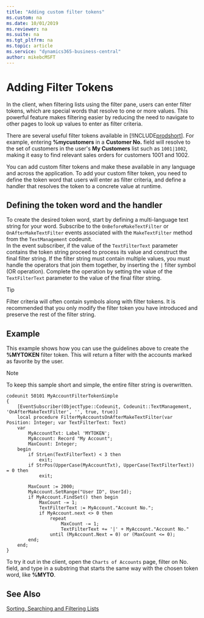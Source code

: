 ```yaml
---
title: "Adding custom filter tokens"
ms.custom: na
ms.date: 10/01/2019
ms.reviewer: na
ms.suite: na
ms.tgt_pltfrm: na
ms.topic: article
ms.service: "dynamics365-business-central"
author: mikebcMSFT
---
```


# Adding Filter Tokens

In the client, when filtering lists using the filter pane, users can enter filter tokens, which are special words that resolve to one or more values. This powerful feature makes filtering easier by reducing the need to navigate to other pages to look up values to enter as filter criteria.

There are several useful filter tokens available in [!INCLUDE[prodshort](../developer/includes/prodshort.md)]. For example, entering **%mycustomers** in a **Customer No.** field will resolve to the set of customers in the user's **My Customers** list such as `1001|1002`, making it easy to find relevant sales orders for customers 1001 and 1002.

You can add custom filter tokens and make these available in any language and across the application. To add your custom filter token, you need to define the token word that users will enter as filter criteria, and define a handler that resolves the token to a concrete value at runtime.

## Defining the token word and the handler

To create the desired token word, start by defining a multi-language text string for your word. Subscribe to the `OnBeforeMakeTextFilter` or `OnAfterMakeTextFilter` events associated with the `MakeTextFilter` method from the `TextManagement` codeunit.  
In the event subscriber, if the value of the `TextFilterText` parameter contains the token string proceed to process its value and construct the final filter string. If the filter string must contain multiple values, you must handle the operators that join them together, by inserting the `|` filter symbol (OR operation). Complete the operation by setting the value of the `TextFilterText` parameter to the value of the final filter string.

> [!TIP]  
> Filter criteria will often contain symbols along with filter tokens. It is recommended that you only modify the filter token you have introduced and preserve the rest of the filter string. 

## Example 

This example shows how you can use the guidelines above to create the **%MYTOKEN** filter token. This will return a filter with the accounts marked as favorite by the user. 

> [!NOTE]  
> To keep this sample short and simple, the entire filter string is overwritten.

```
codeunit 50101 MyAccountFilterTokenSimple
{
    [EventSubscriber(ObjectType::Codeunit, Codeunit::TextManagement, 'OnAfterMakeTextFilter', '', true, true)]
    local procedure FilterMyAccountsOnAfterMakeTextFilter(var Position: Integer; var TextFilterText: Text)
    var
        MyAccountTxt: Label 'MYTOKEN';
        MyAccount: Record "My Account";
        MaxCount: Integer;
    begin
        if StrLen(TextFilterText) < 3 then
            exit;
        if StrPos(UpperCase(MyAccountTxt), UpperCase(TextFilterText)) = 0 then
            exit;

        MaxCount := 2000;
        MyAccount.SetRange("User ID", UserId);
        if MyAccount.FindSet() then begin
            MaxCount -= 1;
            TextFilterText := MyAccount."Account No.";
            if MyAccount.next <> 0 then
                repeat
                    MaxCount -= 1;
                    TextFilterText += '|' + MyAccount."Account No."
                until (MyAccount.Next = 0) or (MaxCount <= 0);
        end;
    end;
}

```
To try it out in the client, open the `Charts of Accounts` page, filter on No. field, and type in a substring that starts the same way with the chosen token word, like **%MYTO**.

<!--
## Filter token example
This example extends the application with a new token word "%mysalesperson" representing my salesperson code as defined in the user table.
-->

## See Also 
[Sorting, Searching and Filtering Lists](/dynamics365/business-central/ui-enter-criteria-filters)
